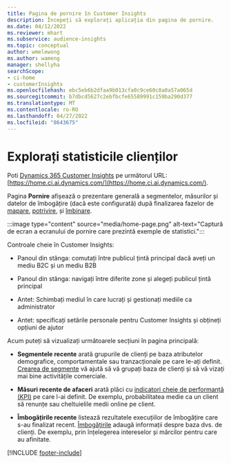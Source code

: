 ```yaml
---
title: Pagina de pornire în Customer Insights
description: Începeți să explorați aplicația din pagina de pornire.
ms.date: 04/12/2022
ms.reviewer: mhart
ms.subservice: audience-insights
ms.topic: conceptual
author: wmelewong
ms.author: wameng
manager: shellyha
searchScope:
- ci-home
- customerInsights
ms.openlocfilehash: ebc5eb6b2dfaa9b013cfa0c9ce60c8a0a57a065d
ms.sourcegitcommit: b7dbcd5627c2ebfbcfe65589991c159ba290d377
ms.translationtype: MT
ms.contentlocale: ro-RO
ms.lasthandoff: 04/27/2022
ms.locfileid: "8643675"
---
```

# <a name="explore-customer-insights"></a>Explorați statisticile clienților

Poti [Dynamics 365 Customer Insights](https://home.ci.ai.dynamics.com/) pe următorul URL: [https://home.ci.ai.dynamics.com/](https://home.ci.ai.dynamics.com/).

Pagina **Pornire** afișează o prezentare generală a segmentelor, măsurilor și datelor de îmbogățire (dacă este configurată) după finalizarea fazelor de [mapare](map-entities.md), [potrivire](match-entities.md), și [îmbinare](merge-entities.md).

:::image type="content" source="media/home-page.png" alt-text="Captură de ecran a ecranului de pornire care prezintă exemple de statistici.":::

Controale cheie în Customer Insights:

- Panoul din stânga: comutați între publicul țintă principal dacă aveți un mediu B2C și un mediu B2B

- Panoul din stânga: navigați între diferite zone și alegeți publicul țintă principal

- Antet: Schimbați mediul în care lucrați și gestionați mediile ca administrator

- Antet: specificați setările personale pentru Customer Insights și obțineți opțiuni de ajutor

Acum puteți să vizualizați următoarele secțiuni în pagina principală:

- **Segmentele recente** arată grupurile de clienți pe baza atributelor demografice, comportamentale sau tranzacționale pe care le-ați definit. [Crearea de segmente](segments.md) vă ajută să vă grupați baza de clienți și să vă vizați mai bine activitățile comerciale.

- **Măsuri recente de afaceri** arată plăci cu [indicatori cheie de performanță (KPI)](measures.md) pe care l-ai definit. De exemplu, probabilitatea medie ca un client să renunțe sau cheltuielile medii online pe client.

- **Îmbogățirile recente** listează rezultatele execuțiilor de îmbogățire care s-au finalizat recent. [Îmbogățirile](enrichment-hub.md) adaugă informații despre baza dvs. de clienți. De exemplu, prin înțelegerea intereselor și mărcilor pentru care au afinitate.


[!INCLUDE [footer-include](includes/footer-banner.md)]
